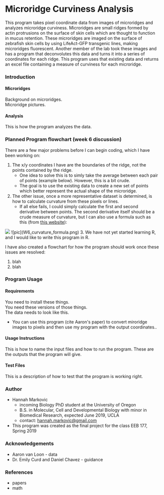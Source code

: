 # Microridge Curviness Analysis

This program takes pixel coordinate data from images of microridges and analyzes microridge 
curviness. Microridges are small ridges formed by actin protrusions on the surface of skin cells 
which are thought to function in mucus retention. These microridges are imaged on the surface 
of zebrafish skin cells by using LifeAct-GFP transgenic lines, making microridges 
fluorescent. Another member of the lab took these images and has a program that deconvolutes 
this data and turns it into a series of coordinates for each ridge. This program uses that 
existing data and returns an excel file containing a measure of curviness for each microridge.

### Introduction
#### Microridges
Background on microridges.  
Microridge pictures.
#### Analysis
This is how the program analyzes the data.

### Planned Program flowchart (week 6 discussion)
There are a few major problems before I can begin coding, which I have been working on:
1. The x/y coordinates I have are the boundaries of the ridge, not the points contained by the 
ridge.
    * One idea to solve this is to simly take the average between each pair of points 
(example below). However, this is a bit crude.
    * The goal is to use the existing data to create a new set of points which better represent
the actual shape of the microridge.
2. The other issue, once a more representative dataset is determined, is how to calculate curvature
from these pixels or lines.
    * If all else fails, I could simply calculate the first and second derivative between points.
The second derivative itself should be a crude measure of curvature, but I can also use a formula
such as this (from [this website](http://tutorial.math.lamar.edu/Classes/CalcIII/Curvature.aspx)):
<img src="W6_curvature_formula.png" />
![pic](W6_curvature_formula.png)
3. We have not yet started learning R, and I would like to write this program in R.

I have also created a flowchart for how the program should work once these issues are resolved:
1. blah
2. blah

### Program Usage

#### Requirements
You need to install these things.  
You need these versions of those things.  
The data needs to look like this.
 * You can use this program (cite Aaron's paper) to convert miroridge images to pixels and 
then use my program with the output coordinates..
#### Usage Instructions
This is how to name the input files and how to run the program. These are the outputs that 
the program will give.
#### Test Files
This is a description of how to test that the program is working right.

### Author
* Hannah Markovic
    * incoming Biology PhD student at the University of Oregon
    * B.S. in Molecular, Cell and Developmental Biology with minor in Biomedical Research, 
        expected June 2019, UCLA
    * contact: hannah.markovic@gmail.com
* This program was created as the final project for the class EEB 177, Spring 2019

### Acknowledgements
* Aaron van Loon - data
* Dr. Emily Curd and Daniel Chavez - guidance

### References
* papers
* math
